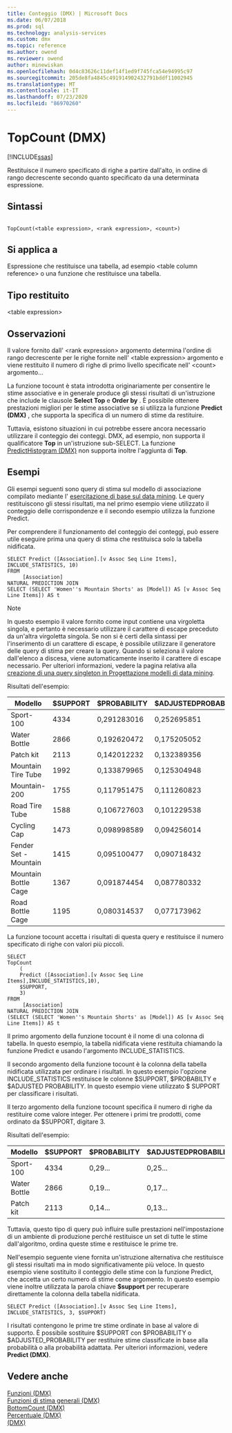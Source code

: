 ```yaml
---
title: Conteggio (DMX) | Microsoft Docs
ms.date: 06/07/2018
ms.prod: sql
ms.technology: analysis-services
ms.custom: dmx
ms.topic: reference
ms.author: owend
ms.reviewer: owend
author: minewiskan
ms.openlocfilehash: 0d4c83626c11def14f1ed9f745fca54e94995c97
ms.sourcegitcommit: 205de8fa4845c491914902432791bddf11002945
ms.translationtype: MT
ms.contentlocale: it-IT
ms.lasthandoff: 07/23/2020
ms.locfileid: "86970260"
---
```

# <a name="topcount-dmx"></a>TopCount (DMX)
[!INCLUDE[ssas](../includes/applies-to-version/ssas.md)]

  Restituisce il numero specificato di righe a partire dall'alto, in ordine di rango decrescente secondo quanto specificato da una determinata espressione.  
  
## <a name="syntax"></a>Sintassi  
  
```  
  
TopCount(<table expression>, <rank expression>, <count>)  
```  
  
## <a name="applies-to"></a>Si applica a  
 Espressione che restituisce una tabella, ad esempio \<table column reference> o una funzione che restituisce una tabella.  
  
## <a name="return-type"></a>Tipo restituito  
 \<table expression>  
  
## <a name="remarks"></a>Osservazioni  
 Il valore fornito dall' \<rank expression> argomento determina l'ordine di rango decrescente per le righe fornite nell' \<table expression> argomento e viene restituito il numero di righe di primo livello specificate nell' \<count> argomento...  
  
 La funzione tocount è stata introdotta originariamente per consentire le stime associative e in generale produce gli stessi risultati di un'istruzione che include le clausole **Select Top** e **Order by** . È possibile ottenere prestazioni migliori per le stime associative se si utilizza la funzione **Predict (DMX)** , che supporta la specifica di un numero di stime da restituire.  
  
 Tuttavia, esistono situazioni in cui potrebbe essere ancora necessario utilizzare il conteggio dei conteggi. DMX, ad esempio, non supporta il qualificatore **Top** in un'istruzione sub-SELECT. La funzione [PredictHistogram &#40;DMX&#41;](../dmx/predicthistogram-dmx.md) non supporta inoltre l'aggiunta di **Top**.  
  
## <a name="examples"></a>Esempi  
 Gli esempi seguenti sono query di stima sul modello di associazione compilato mediante l' [esercitazione di base sul data mining](https://msdn.microsoft.com/library/6602edb6-d160-43fb-83c8-9df5dddfeb9c). Le query restituiscono gli stessi risultati, ma nel primo esempio viene utilizzato il conteggio delle corrispondenze e il secondo esempio utilizza la funzione Predict.  
  
 Per comprendere il funzionamento del conteggio dei conteggi, può essere utile eseguire prima una query di stima che restituisca solo la tabella nidificata.  
  
```  
SELECT Predict ([Association].[v Assoc Seq Line Items], INCLUDE_STATISTICS, 10)  
FROM   
     [Association]  
NATURAL PREDICTION JOIN  
SELECT (SELECT 'Women''s Mountain Shorts' as [Model]) AS [v Assoc Seq Line Items]) AS t  
```  
  
> [!NOTE]  
>  In questo esempio il valore fornito come input contiene una virgoletta singola, e pertanto è necessario utilizzare il carattere di escape preceduto da un'altra virgoletta singola. Se non si è certi della sintassi per l'inserimento di un carattere di escape, è possibile utilizzare il generatore delle query di stima per creare la query. Quando si seleziona il valore dall'elenco a discesa, viene automaticamente inserito il carattere di escape necessario. Per ulteriori informazioni, vedere la pagina relativa alla [creazione di una query singleton in Progettazione modelli di data mining](https://docs.microsoft.com/analysis-services/data-mining/create-a-singleton-query-in-the-data-mining-designer).  
  
 Risultati dell'esempio:  
  
|Modello|$SUPPORT|$PROBABILITY|$ADJUSTEDPROBABILITY|  
|-----------|--------------|------------------|--------------------------|  
|Sport-100|4334|0,291283016|0,252695851|  
|Water Bottle|2866|0,192620472|0,175205052|  
|Patch kit|2113|0,142012232|0,132389356|  
|Mountain Tire Tube|1992|0,133879965|0,125304948|  
|Mountain-200|1755|0,117951475|0,111260823|  
|Road Tire Tube|1588|0,106727603|0,101229538|  
|Cycling Cap|1473|0,098998589|0,094256014|  
|Fender Set - Mountain|1415|0,095100477|0,090718432|  
|Mountain Bottle Cage|1367|0,091874454|0,087780332|  
|Road Bottle Cage|1195|0,080314537|0,077173962|  
  
 La funzione tocount accetta i risultati di questa query e restituisce il numero specificato di righe con valori più piccoli.  
  
```  
SELECT   
TopCount  
    (  
    Predict ([Association].[v Assoc Seq Line Items],INCLUDE_STATISTICS,10),  
    $SUPPORT,  
    3)  
FROM   
     [Association]  
NATURAL PREDICTION JOIN  
(SELECT (SELECT 'Women''s Mountain Shorts' as [Model]) AS [v Assoc Seq Line Items]) AS t  
```  
  
 Il primo argomento della funzione tocount è il nome di una colonna di tabella. In questo esempio, la tabella nidificata viene restituita chiamando la funzione Predict e usando l'argomento INCLUDE_STATISTICS.  
  
 Il secondo argomento della funzione tocount è la colonna della tabella nidificata utilizzata per ordinare i risultati. In questo esempio l'opzione INCLUDE_STATISTICS restituisce le colonne $SUPPORT, $PROBABILTY e $ADJUSTED PROBABILITY. In questo esempio viene utilizzato $ SUPPORT per classificare i risultati.  
  
 Il terzo argomento della funzione tocount specifica il numero di righe da restituire come valore integer. Per ottenere i primi tre prodotti, come ordinato da $SUPPORT, digitare 3.  
  
 Risultati dell'esempio:  
  
|Modello|$SUPPORT|$PROBABILITY|$ADJUSTEDPROBABILITY|  
|-----------|--------------|------------------|--------------------------|  
|Sport-100|4334|0,29...|0,25...|  
|Water Bottle|2866|0,19...|0,17...|  
|Patch kit|2113|0,14...|0,13...|  
  
 Tuttavia, questo tipo di query può influire sulle prestazioni nell'impostazione di un ambiente di produzione perché restituisce un set di tutte le stime dall'algoritmo, ordina queste stime e restituisce le prime tre.  
  
 Nell'esempio seguente viene fornita un'istruzione alternativa che restituisce gli stessi risultati ma in modo significativamente più veloce. In questo esempio viene sostituito il conteggio delle stime con la funzione Predict, che accetta un certo numero di stime come argomento. In questo esempio viene inoltre utilizzata la parola chiave **$support** per recuperare direttamente la colonna della tabella nidificata.  
  
```  
SELECT Predict ([Association].[v Assoc Seq Line Items], INCLUDE_STATISTICS, 3, $SUPPORT)  
```  
  
 I risultati contengono le prime tre stime ordinate in base al valore di supporto. È possibile sostituire $SUPPORT con $PROBABILITY o $ADJUSTED_PROBABILITY per restituire stime classificate in base alla probabilità o alla probabilità adattata. Per ulteriori informazioni, vedere **Predict (DMX)**.  
  
## <a name="see-also"></a>Vedere anche  
 [Funzioni &#40;DMX&#41;](../dmx/functions-dmx.md)   
 [Funzioni di stima generali &#40;DMX&#41;](../dmx/general-prediction-functions-dmx.md)   
 [BottomCount &#40;DMX&#41;](../dmx/bottomcount-dmx.md)   
 [Percentuale &#40;DMX&#41;](../dmx/toppercent-dmx.md)   
 [&#40;DMX&#41;](../dmx/topsum-dmx.md)  
  
  
